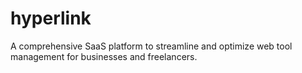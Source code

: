 # hyperlink
A comprehensive SaaS platform to streamline and optimize web tool management for businesses and freelancers.
